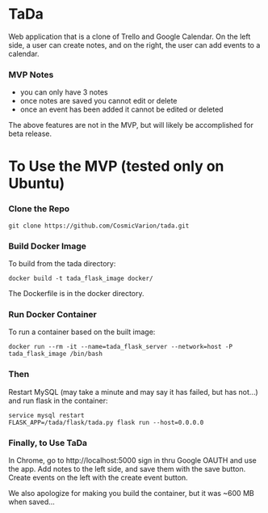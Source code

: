 # TaDa
Web application that is a clone of Trello and Google Calendar. On the left side, a user can create notes, and on the right, the user can add events to a calendar. 

### MVP Notes

<ul>
<li>you can only have 3 notes</li>
<li>once notes are saved you cannot edit or delete</li>
<li>once an event has been added it cannot be edited or deleted</li>
</ul>

The above features are not in the MVP, but will likely be accomplished for beta release.

# To Use the MVP (tested only on Ubuntu)

### Clone the Repo
```
git clone https://github.com/CosmicVarion/tada.git
```

### Build Docker Image

To build from the tada directory:
```
docker build -t tada_flask_image docker/
```
The Dockerfile is in the docker directory.

### Run Docker Container

To run a container based on the built image:
```
docker run --rm -it --name=tada_flask_server --network=host -P tada_flask_image /bin/bash
```

### Then

Restart MySQL (may take a minute and may say it has failed, but has not...) and run flask in the container:
```
service mysql restart
FLASK_APP=/tada/flask/tada.py flask run --host=0.0.0.0
```

### Finally, to Use TaDa

In Chrome, go to http://localhost:5000 sign in thru Google OAUTH and use the app. Add notes to the left side, and save them with the save button. Create events on the left with the create event button.

We also apologize for making you build the container, but it was ~600 MB when saved...
